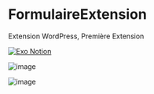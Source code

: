 # FormulaireExtension
Extension WordPress, Première Extension

[![Exo Notion](https://img.shields.io/badge/Exo-Notion-FFFFFF)](https://haudrey.notion.site/Cr-er-un-plugin-5ea5ae6a9fd44931836c12bb2c6041c2) 

![image](https://user-images.githubusercontent.com/63310746/131344542-97fa2b48-754a-4403-b8b1-5235561e11af.png)

![image](https://user-images.githubusercontent.com/63310746/131465918-63bc0f93-4782-461e-8759-535e4de81aef.png)

